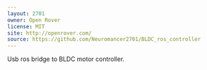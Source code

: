 ```yaml
---
layout: 2701
owner: Open Rover
license: MIT
site: http://openrover.com/
source: https://github.com/Neuromancer2701/BLDC_ros_controller
---
```

Usb ros bridge to BLDC motor controller.
